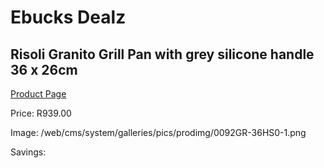 
# Ebucks Dealz
## Risoli Granito Grill Pan with grey silicone handle 36 x 26cm
[Product Page](https://www.ebucks.com/web/shop/productSelected.do?prodId=1162495967&catId=704983235)

Price: R939.00

Image: /web/cms/system/galleries/pics/prodimg/0092GR-36HS0-1.png

Savings: 


	